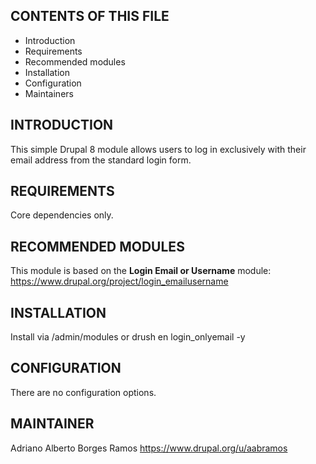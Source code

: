 CONTENTS OF THIS FILE
---------------------

 * Introduction
 * Requirements
 * Recommended modules
 * Installation
 * Configuration
 * Maintainers


INTRODUCTION
------------

This simple Drupal 8 module allows users to log in exclusively 
with their email address from the standard login form.


REQUIREMENTS
------------

Core dependencies only.


RECOMMENDED MODULES
-------------------

This module is based on the <strong>Login Email or Username</strong> module: 
https://www.drupal.org/project/login_emailusername


INSTALLATION
------------

Install via /admin/modules
or
drush en login_onlyemail -y


CONFIGURATION
-------------

There are no configuration options.


MAINTAINER
----------

Adriano Alberto Borges Ramos
https://www.drupal.org/u/aabramos